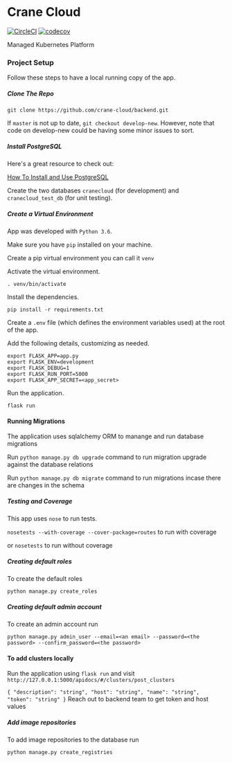 # Crane Cloud

[![CircleCI](https://circleci.com/gh/crane-cloud/backend/tree/develop.svg?style=svg)](https://circleci.com/gh/crane-cloud/backend/tree/develop)
[![codecov](https://codecov.io/gh/crane-cloud/backend/branch/develop/graph/badge.svg)](https://codecov.io/gh/crane-cloud/backend)

Managed Kubernetes Platform

### Project Setup

Follow these steps to have a local running copy of the app.

##### Clone The Repo

`git clone https://github.com/crane-cloud/backend.git`

If `master` is not up to date, `git checkout develop-new`. However, note that code on develop-new could be having some minor issues to sort.

##### Install PostgreSQL

Here's a great resource to check out:

[How To Install and Use PostgreSQL](https://www.digitalocean.com/community/tutorials/how-to-install-and-use-postgresql-on-ubuntu-18-04)

Create the two databases `cranecloud` (for development) and `cranecloud_test_db` (for unit testing).

##### Create a Virtual Environment

App was developed with `Python 3.6`.

Make sure you have `pip` installed on your machine.

Create a pip virtual environment you can call it `venv`

Activate the virtual environment.

`. venv/bin/activate`

Install the dependencies.

`pip install -r requirements.txt`

Create a `.env` file (which defines the environment variables used) at the root of the app.

Add the following details, customizing as needed.

```
export FLASK_APP=app.py
export FLASK_ENV=development
export FLASK_DEBUG=1
export FLASK_RUN_PORT=5000
export FLASK_APP_SECRET=<app_secret>
```


Run the application.

`flask run`

#### Running Migrations

The application uses sqlalchemy ORM to manange and run database migrations

Run `python manage.py db upgrade` command to run migration upgrade against the database relations

Run `python manage.py db migrate` command to run migrations incase there are changes in the schema

##### Testing and Coverage

This app uses `nose` to run tests.

`nosetests --with-coverage --cover-package=routes` to run with coverage

or `nosetests` to run without coverage

##### Creating default roles

To create the default roles

`python manage.py create_roles`


##### Creating default admin account

To create an admin account run

`python manage.py admin_user --email=<an email> --password=<the password> --confirm_password=<the password>`

#### To add clusters locally

Run the application using `flask run` and visit `http://127.0.0.1:5000/apidocs/#/clusters/post_clusters`

`{
  "description": "string",
  "host": "string",
  "name": "string",
  "token": "string"
}`
Reach out to backend team to get token and host values

##### Add image repositories

To add image repositories to the database run

`python manage.py create_registries`

